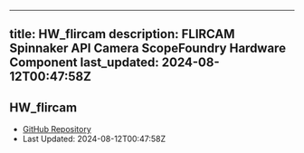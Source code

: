 
---
title: HW_flircam
description: FLIRCAM Spinnaker API Camera ScopeFoundry Hardware Component
last_updated: 2024-08-12T00:47:58Z
---

## HW_flircam

- [GitHub Repository](https://github.com/ScopeFoundry/HW_flircam)
- Last Updated: 2024-08-12T00:47:58Z

